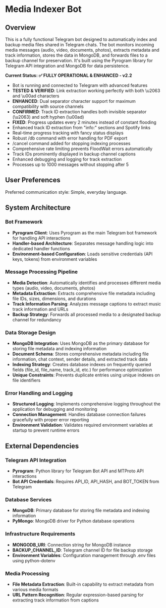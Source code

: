 # Media Indexer Bot

## Overview

This is a fully functional Telegram bot designed to automatically index and backup media files shared in Telegram chats. The bot monitors incoming media messages (audio, video, documents, photos), extracts metadata and track information, stores the data in MongoDB, and forwards files to a backup channel for preservation. It's built using the Pyrogram library for Telegram API integration and MongoDB for data persistence.

**Current Status: ✅ FULLY OPERATIONAL & ENHANCED - v2.2**
- Bot is running and connected to Telegram with advanced features
- **TESTED & VERIFIED**: Link extraction working perfectly with both \u2063 and \u00ad characters
- **ENHANCED**: Dual separator character support for maximum compatibility with source channels
- **CONFIRMED**: Track ID extraction handles both invisible separator (\u2063) and soft hyphen (\u00ad)
- **FIXED**: Progress updates every 2 minutes instead of constant flooding
- Enhanced track ID extraction from "info:" sections and Spotify links
- Real-time progress tracking with fancy status displays
- Robust /db command with error handling for PDF export
- /cancel command added for stopping indexing processes
- Comprehensive rate limiting prevents FloodWait errors automatically
- Track IDs prominently displayed in backup channel captions
- Enhanced debugging and logging for track extraction
- Processes up to 1000 messages without stopping after 5

## User Preferences

Preferred communication style: Simple, everyday language.

## System Architecture

### Bot Framework
- **Pyrogram Client**: Uses Pyrogram as the main Telegram bot framework for handling API interactions
- **Handler-based Architecture**: Separates message handling logic into dedicated handler functions
- **Environment-based Configuration**: Loads sensitive credentials (API keys, tokens) from environment variables

### Message Processing Pipeline
- **Media Detection**: Automatically identifies and processes different media types (audio, video, documents, photos)
- **Metadata Extraction**: Extracts comprehensive file metadata including file IDs, sizes, dimensions, and durations
- **Track Information Parsing**: Analyzes message captions to extract music track information and URLs
- **Backup Strategy**: Forwards all processed media to a designated backup channel for redundancy

### Data Storage Design
- **MongoDB Integration**: Uses MongoDB as the primary database for storing file metadata and indexing information
- **Document Schema**: Stores comprehensive metadata including file information, chat context, sender details, and extracted track data
- **Indexing Strategy**: Creates database indexes on frequently queried fields (file_id, file_name, track_id, etc.) for performance optimization
- **Unique Constraints**: Prevents duplicate entries using unique indexes on file identifiers

### Error Handling and Logging
- **Structured Logging**: Implements comprehensive logging throughout the application for debugging and monitoring
- **Connection Management**: Handles database connection failures gracefully with proper error reporting
- **Environment Validation**: Validates required environment variables at startup to prevent runtime errors

## External Dependencies

### Telegram API Integration
- **Pyrogram**: Python library for Telegram Bot API and MTProto API interactions
- **Bot API Credentials**: Requires API_ID, API_HASH, and BOT_TOKEN from Telegram

### Database Services
- **MongoDB**: Primary database for storing file metadata and indexing information
- **PyMongo**: MongoDB driver for Python database operations

### Infrastructure Requirements
- **MONGODB_URI**: Connection string for MongoDB instance
- **BACKUP_CHANNEL_ID**: Telegram channel ID for file backup storage
- **Environment Variables**: Configuration management through .env files using python-dotenv

### Media Processing
- **File Metadata Extraction**: Built-in capability to extract metadata from various media formats
- **URL Pattern Recognition**: Regular expression-based parsing for extracting track information from captions